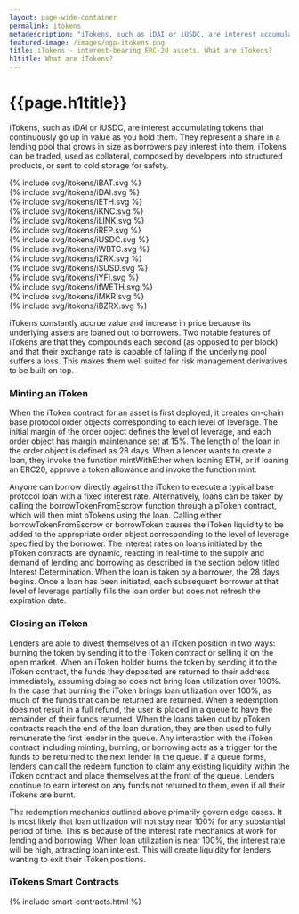 ```yaml
---
layout: page-wide-container
permalink: itokens
metadescription: "iTokens, such as iDAI or iUSDC, are interest accumulating tokens that continuously go up in value as you hold them. They represent a share in a lending pool that grows in size as borrowers pay interest into them."
featured-image: /images/ogp-itokens.png
title: iTokens - interest-bearing ERC-20 assets. What are iTokens?
h1title: What are iTokens?
---
```

<div class="container container-md post-content">
    <h1 class="fw-800 fs-46 lh-120 color-black text-center mb-20 mt-70 mt-sm-30 fs-sm-32">{{page.h1title}}</h1>
    <p>iTokens, such as iDAI or iUSDC, are interest accumulating tokens that continuously go up in value as you hold them. They represent a share in a lending pool that grows in size as borrowers pay interest into them. iTokens can be traded, used as collateral, composed by developers into structured products, or sent to cold storage for safety.</p>
    <div class="itokens-page itoken">
      <div class="grid mb-30">
          <div class="itoken-wrapper"><div class="itoken-gradient"><div class="itoken-white">{% include svg/itokens/iBAT.svg %}</div></div></div>
          <div class="itoken-wrapper"><div class="itoken-gradient"><div class="itoken-white">{% include svg/itokens/iDAI.svg %}</div></div></div>
          <div class="itoken-wrapper"><div class="itoken-gradient"><div class="itoken-white">{% include svg/itokens/iETH.svg %}</div></div></div>
          <div class="itoken-wrapper"><div class="itoken-gradient"><div class="itoken-white">{% include svg/itokens/iKNC.svg %}</div></div></div>
          <div class="itoken-wrapper"><div class="itoken-gradient"><div class="itoken-white">{% include svg/itokens/iLINK.svg %}</div></div></div>
          <div class="itoken-wrapper"><div class="itoken-gradient"><div class="itoken-white">{% include svg/itokens/iREP.svg %}</div></div></div>
          <div class="itoken-wrapper"><div class="itoken-gradient"><div class="itoken-white">{% include svg/itokens/iUSDC.svg %}</div></div></div>
          <div class="itoken-wrapper"><div class="itoken-gradient"><div class="itoken-white">{% include svg/itokens/iWBTC.svg %}</div></div></div>
          <div class="itoken-wrapper"><div class="itoken-gradient"><div class="itoken-white">{% include svg/itokens/iZRX.svg %}</div></div></div>
          <div class="itoken-wrapper"><div class="itoken-gradient"><div class="itoken-white">{% include svg/itokens/iSUSD.svg %}</div></div></div>
          <div class="itoken-wrapper"><div class="itoken-gradient"><div class="itoken-white">{% include svg/itokens/iYFI.svg %}</div></div></div>
          <div class="itoken-wrapper"><div class="itoken-gradient"><div class="itoken-white">{% include svg/itokens/ifWETH.svg %}</div></div></div>
          <div class="itoken-wrapper"><div class="itoken-gradient"><div class="itoken-white">{% include svg/itokens/iMKR.svg %}</div></div></div>
          <div class="itoken-wrapper"><div class="itoken-gradient"><div class="itoken-white">{% include svg/itokens/iBZRX.svg %}</div></div></div>
      </div>
    </div>
    <p>iTokens constantly accrue value and increase in price because its underlying assets are loaned out to borrowers. Two notable features of iTokens are that they compounds each second (as opposed to per block) and that their exchange rate is capable of falling if the underlying pool suffers a loss. This makes them well suited for risk management derivatives to be built on top.</p>
    <h3>Minting an iToken</h3>
    <p>When the iToken contract for an asset is first deployed, it creates on-chain base protocol order objects corresponding to each level of leverage. The initial margin of the order object defines the level of leverage, and each order object has margin maintenance set at 15%. The length of the loan in the order object is defined as 28 days. When a lender wants to create a loan, they invoke the function mintWithEther when loaning ETH, or if loaning an ERC20, approve a token allowance and invoke the function mint.</p>
    <p>Anyone can borrow directly against the iToken to execute a typical base protocol loan with a fixed interest rate. Alternatively, loans can be taken by calling the borrowTokenFromEscrow function through a pToken contract, which will then mint pTokens using the loan. Calling either borrowTokenFromEscrow or borrowToken causes the iToken liquidity to be added to the appropriate order object corresponding to the level of leverage specified by the borrower. The interest rates on loans initiated by the pToken contracts are dynamic, reacting in real-time to the supply and demand of lending and borrowing as described in the section below titled Interest Determination. When the loan is taken by a borrower, the 28 days begins. Once a loan has been initiated, each subsequent borrower at that level of leverage partially fills the loan order but does not refresh the expiration date.</p>
    <h3>Closing an iToken</h3>
    <p>Lenders are able to divest themselves of an iToken position in two ways: burning the token by sending it to the iToken contract or selling it on the open market. When an iToken holder burns the token by sending it to the iToken contract, the funds they deposited are returned to their address immediately, assuming doing so does not bring loan utilization over 100%. In the case that burning the iToken brings loan utilization over 100%, as much of the funds that can be returned are returned. When a redemption does not result in a full refund, the user is placed in a queue to have the remainder of their funds returned. When the loans taken out by pToken contracts reach the end of the loan duration, they are then used to fully remunerate the first lender in the queue. Any interaction with the iToken contract including minting, burning, or borrowing acts as a trigger for the funds to be returned to the next lender in the queue. If a queue forms, lenders can call the redeem function to claim any existing liquidity within the iToken contract and place themselves at the front of the queue. Lenders continue to earn interest on any funds not returned to them, even if all their iTokens are burnt.</p>
    <p>The redemption mechanics outlined above primarily govern edge cases. It is most likely that loan utilization will not stay near 100% for any substantial period of time. This is because of the interest rate mechanics at work for lending and borrowing. When loan utilization is near 100%, the interest rate will be high, attracting loan interest. This will create liquidity for lenders wanting to exit their iToken positions.</p>
</div>

  <h3 class="fs-24 fs-sm-20 fw-700 lh-160 lh-xs-150 mb-15 color-primary text-center mb-30">iTokens Smart Contracts</h3>
  {% include smart-contracts.html %}